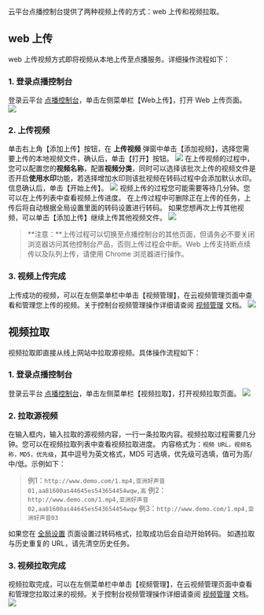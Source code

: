 云平台点播控制台提供了两种视频上传的方式：web 上传和视频拉取。
## web 上传
web 上传视频方式即将视频从本地上传至点播服务。详细操作流程如下：
### 1. 登录点播控制台
登录云平台 [点播控制台](http://console.tcecqpoc.fsphere.cn/video)，单击左侧菜单栏【Web上传】，打开 Web 上传页面。
![](http://imgcache.tcecqpoc.fsphere.cn/image/mc.qcloudimg.com/static/img/73c9c8cc59307393826f0332bd03eb62/image.png)

### 2. 上传视频
单击右上角【添加上传】按钮，在 **上传视频** 弹窗中单击【添加视频】，选择您需要上传的本地视频文件，确认后，单击【打开】按钮。
![](http://imgcache.tcecqpoc.fsphere.cn/image/mc.qcloudimg.com/static/img/dac32bf3056217e31e5e95a614d1b7b7/image.png)
在上传视频的过程中，您可以配置您的**视频名称**，配置**视频分类**，同时可以选择该批次上传的视频文件是否开启**使用水印**功能，若选择增加水印则该批视频在转码过程中会添加默认水印。信息确认后，单击【开始上传】。
![](http://imgcache.tcecqpoc.fsphere.cn/image/mc.qcloudimg.com/static/img/ceb27e3a013b850eb7a0684ca2775c26/image.png)
视频上传的过程您可能需要等待几分钟。您可以在上传列表中查看视频上传进度。
在上传过程中可删除正在上传的任务，上传后将自动根据全局设置里面的转码设置进行转码。
如果您想再次上传其他视频，可以单击【添加上传】继续上传其他视频文件。
![](http://imgcache.tcecqpoc.fsphere.cn/image/mc.qcloudimg.com/static/img/ec41280c9557e1f89f1231d12f8c86fc/image.png)
>**注意：**上传过程可以切换至点播控制台的其他页面，但请务必不要关闭浏览器访问其他控制台产品，否则上传过程会中断。Web 上传支持断点续传以及队列上传，请使用 Chrome 浏览器进行操作。

### 3. 视频上传完成
上传成功的视频，可以在左侧菜单栏中单击【视频管理】，在云视频管理页面中查看和管理您上传的视频。关于控制台视频管理操作详细请查阅 [视频管理](http://tcecqpoc.fsphere.cn/document/product/266/14054) 文档。
![](http://imgcache.tcecqpoc.fsphere.cn/image/mc.qcloudimg.com/static/img/d7e98e0377583d5a4e57fbb1c7d148ff/image.png)

## 视频拉取
视频拉取即直接从线上网站中拉取源视频。具体操作流程如下：
### 1. 登录点播控制台
登录云平台 [点播控制台](http://console.tcecqpoc.fsphere.cn/video)，单击左侧菜单栏【视频拉取】，打开视频拉取页面。
![](http://imgcache.tcecqpoc.fsphere.cn/image/mc.qcloudimg.com/static/img/a7dc37df0b257b54edff97c808bbe5b4/image.png)

### 2. 拉取源视频
在输入框内，输入拉取的源视频内容，一行一条拉取内容。视频拉取过程需要几分钟。您可以在视频拉取列表中查看视频拉取进度。
		内容格式为：`视频 URL，视频名称，MD5，优先级`，其中逗号为英文格式，MD5 可选填，优先级可选填，值可为高/中/低。示例如下：
>例1：`http://www.demo.com/1.mp4,亚洲好声音01,aa81600as44645es543654454wqw,高`
例2：`http://www.demo.com/1.mp4,亚洲好声音02,aa81600as44645es543654454wqw`
例3：`http://www.demo.com/1.mp4,亚洲好声音03`

如果您在 [全局设置](http://tcecqpoc.fsphere.cn/document/product/266/14058) 页面设置过转码格式，拉取成功后会自动开始转码。
如遇拉取与历史重复的 URL，请先清空历史任务。

### 3. 视频拉取完成
视频拉取完成，可以在左侧菜单栏中单击【视频管理】，在云视频管理页面中查看和管理您拉取过来的视频。关于控制台视频管理操作详细请查阅 [视频管理](http://tcecqpoc.fsphere.cn/document/product/266/14054) 文档。
![](http://imgcache.tcecqpoc.fsphere.cn/image/mc.qcloudimg.com/static/img/d7e98e0377583d5a4e57fbb1c7d148ff/image.png)


